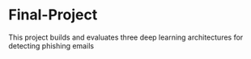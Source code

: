 # Final-Project
This project builds and evaluates three deep learning architectures for detecting phishing emails
